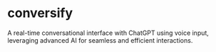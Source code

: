 # conversify
A real-time conversational interface with ChatGPT using voice input, leveraging advanced AI for seamless and efficient interactions.
